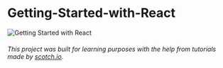 # Getting-Started-with-React  

![Getting Started with React](https://scotch-res.cloudinary.com/image/upload/dpr_1,w_600,q_auto:good,f_auto/media/1/QYfj3qQSSLywYDvBVrQu_getting-started-with-react.png.jpg)

###### This project was built for learning purposes with the help from tutorials made by [scotch.io](https://scotch.io/courses/getting-started-with-react/).
